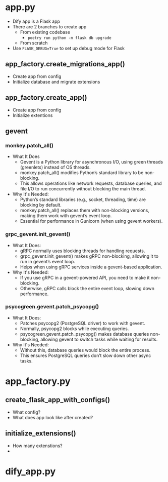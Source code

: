 # app.py
- Dify app is a Flask app
- There are 2 branches to create app
    - From existing codebase
        - `poetry run python -m flask db upgrade`
    - From scratch
- Use `FLASK_DEBUG=True` to set up debug mode for Flask
## app_factory.create_migrations_app()
- Create app from config
- Initialize database and migrate extensions
## app_factory.create_app()
- Create app from config
- Initialize extentions
## gevent
### monkey.patch_all()
- What It Does
    - Gevent is a Python library for asynchronous I/O, using green threads (greenlets) instead of OS threads.
    - monkey.patch_all() modifies Python’s standard library to be non-blocking.
    - This allows operations like network requests, database queries, and file I/O to run concurrently without blocking the main thread.
- Why It's Needed:
    - Python’s standard libraries (e.g., socket, threading, time) are blocking by default.
    - monkey.patch_all() replaces them with non-blocking versions, making them work with gevent’s event loop.
    - Essential for performance in Gunicorn (when using gevent workers).
### grpc_gevent.init_gevent()
- What It Does:
    - gRPC normally uses blocking threads for handling requests.
    - grpc_gevent.init_gevent() makes gRPC non-blocking, allowing it to run in gevent’s event loop.
    - Helps when using gRPC services inside a gevent-based application.
- Why It's Needed:
    - If you use gRPC in a gevent-powered API, you need to make it non-blocking.
    - Otherwise, gRPC calls block the entire event loop, slowing down performance.
### psycogreen.gevent.patch_psycopg()
- What It Does:
    - Patches psycopg2 (PostgreSQL driver) to work with gevent.
    - Normally, psycopg2 blocks while executing queries.
    - psycogreen.gevent.patch_psycopg() makes database queries non-blocking, allowing gevent to switch tasks while waiting for results.
- Why It's Needed:
    - Without this, database queries would block the entire process.
    - This ensures PostgreSQL queries don’t slow down other async tasks.

# app_factory.py
## create_flask_app_with_configs()
- What config?
- What does app look like after created?
## initialize_extensions()
- How many extenstions?
- 

# dify_app.py